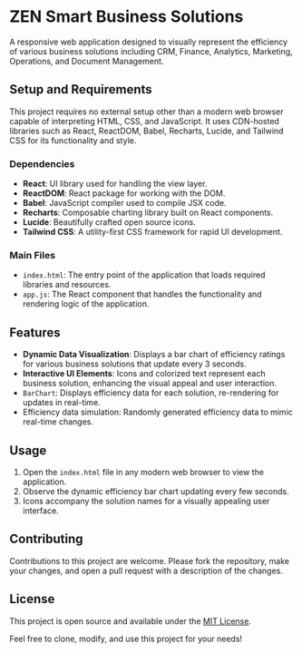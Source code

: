 # ZEN Smart Business Solutions

A responsive web application designed to visually represent the efficiency of various business solutions including CRM, Finance, Analytics, Marketing, Operations, and Document Management.

## Setup and Requirements
This project requires no external setup other than a modern web browser capable of interpreting HTML, CSS, and JavaScript. It uses CDN-hosted libraries such as React, ReactDOM, Babel, Recharts, Lucide, and Tailwind CSS for its functionality and style.

### Dependencies
- **React**: UI library used for handling the view layer.
- **ReactDOM**: React package for working with the DOM.
- **Babel**: JavaScript compiler used to compile JSX code.
- **Recharts**: Composable charting library built on React components.
- **Lucide**: Beautifully crafted open source icons.
- **Tailwind CSS**: A utility-first CSS framework for rapid UI development.

### Main Files
- `index.html`: The entry point of the application that loads required libraries and resources.
- `app.js`: The React component that handles the functionality and rendering logic of the application.

## Features
- **Dynamic Data Visualization**: Displays a bar chart of efficiency ratings for various business solutions that update every 3 seconds.
- **Interactive UI Elements**: Icons and colorized text represent each business solution, enhancing the visual appeal and user interaction.
- `BarChart`: Displays efficiency data for each solution, re-rendering for updates in real-time.
- Efficiency data simulation: Randomly generated efficiency data to mimic real-time changes.

## Usage
1. Open the `index.html` file in any modern web browser to view the application.
2. Observe the dynamic efficiency bar chart updating every few seconds.
3. Icons accompany the solution names for a visually appealing user interface.

## Contributing
Contributions to this project are welcome. Please fork the repository, make your changes, and open a pull request with a description of the changes.

## License
This project is open source and available under the [MIT License](LICENSE).

Feel free to clone, modify, and use this project for your needs!
